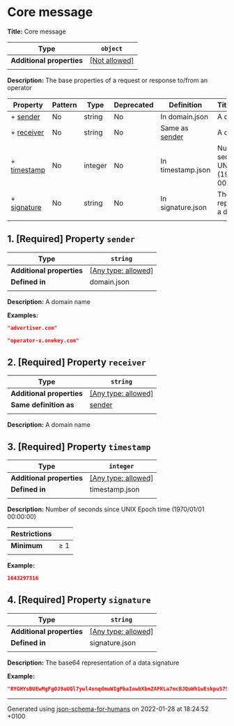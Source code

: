 # Core message

**Title:** Core message

| Type                      | `object`                                                |
| ------------------------- | ------------------------------------------------------- |
| **Additional properties** | [[Not allowed]](# "Additional Properties not allowed.") |
|                           |                                                         |

**Description:** The base properties of a request or response to/from an operator

| Property                   | Pattern | Type    | Deprecated | Definition                 | Title/Description                                             |
| -------------------------- | ------- | ------- | ---------- | -------------------------- | ------------------------------------------------------------- |
| + [sender](#sender )       | No      | string  | No         | In domain.json             | A domain name                                                 |
| + [receiver](#receiver )   | No      | string  | No         | Same as [sender](#sender ) | A domain name                                                 |
| + [timestamp](#timestamp ) | No      | integer | No         | In timestamp.json          | Number of seconds since UNIX Epoch time (1970/01/01 00:00:00) |
| + [signature](#signature ) | No      | string  | No         | In signature.json          | The base64 representation of a data signature                 |
|                            |         |         |            |                            |                                                               |

## <a name="sender"></a>1. [Required] Property `sender`

| Type                      | `string`                                                                  |
| ------------------------- | ------------------------------------------------------------------------- |
| **Additional properties** | [[Any type: allowed]](# "Additional Properties of any type are allowed.") |
| **Defined in**            | domain.json                                                               |
|                           |                                                                           |

**Description:** A domain name

**Examples:** 

```json
"advertiser.com"
```

```json
"operator-x.onekey.com"
```

## <a name="receiver"></a>2. [Required] Property `receiver`

| Type                      | `string`                                                                  |
| ------------------------- | ------------------------------------------------------------------------- |
| **Additional properties** | [[Any type: allowed]](# "Additional Properties of any type are allowed.") |
| **Same definition as**    | [sender](#sender)                                                         |
|                           |                                                                           |

**Description:** A domain name

## <a name="timestamp"></a>3. [Required] Property `timestamp`

| Type                      | `integer`                                                                 |
| ------------------------- | ------------------------------------------------------------------------- |
| **Additional properties** | [[Any type: allowed]](# "Additional Properties of any type are allowed.") |
| **Defined in**            | timestamp.json                                                            |
|                           |                                                                           |

**Description:** Number of seconds since UNIX Epoch time (1970/01/01 00:00:00)

| Restrictions |        |
| ------------ | ------ |
| **Minimum**  | &ge; 1 |
|              |        |

**Example:** 

```json
1643297316
```

## <a name="signature"></a>4. [Required] Property `signature`

| Type                      | `string`                                                                  |
| ------------------------- | ------------------------------------------------------------------------- |
| **Additional properties** | [[Any type: allowed]](# "Additional Properties of any type are allowed.") |
| **Defined in**            | signature.json                                                            |
|                           |                                                                           |

**Description:** The base64 representation of a data signature

**Example:** 

```json
"RYGHYsBUEwMgFgOJ9aUQl7ywl4xnqdmwWIgPbaIowbXbmZAFKLa7mcBJQuWh1wEskpu57SHn2mmCF6V5+cESgw=="
```

----------------------------------------------------------------------------------------------------------------------------
Generated using [json-schema-for-humans](https://github.com/coveooss/json-schema-for-humans) on 2022-01-28 at 18:24:52 +0100